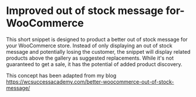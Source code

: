 # Improved out of stock message for- WooCommerce

This short snippet is designed to product a better out of stock message for your WooCommerce store. Instead of only displaying an out of stock message and potentially losing the customer, the snippet will display related products above the gallery as suggested replacements. While it's not guaranteed to get a sale, it has the potential of added product discovery.

This concept has been adapted from my blog https://wcsuccessacademy.com/better-woocommerce-out-of-stock-message/
